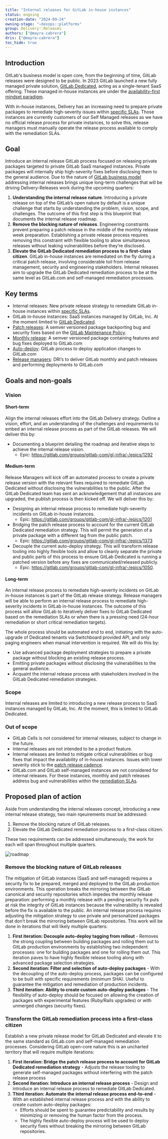 ```yaml
---
title: "Internal releases for GitLab in-house instances"
status: ongoing
creation-date: "2024-09-24"
owning-stage: "~devops::platforms"
group: Delivery::Releases
authors: ["@mayra-cabrera"]
dris: ["@mayra-cabrera"]
toc_hide: true
---
```


## Introduction

GitLab's business model is open core, from the beginning of time, GitLab releases were designed to be public. In 2023 GitLab launched a new
fully managed private solution, [GitLab Dedicated](https://about.gitlab.com/dedicated/), acting as a single-tenant SaaS offering. These managed
in-house instances are under the [availability-first mindset paradigm](/handbook/engineering/development/principles/#prioritizing-technical-decisions).

With in-house instances, Delivery has an increasing need to prepare private packages to remediate high-severity issues within
[specific SLAs](/handbook/security/product-security/vulnerability-management/sla/). Those instances are currently
customers of our Self Managed releases as we have no official release process for private instances, to solve this, release managers must manually
operate the release process available to comply with the remediation SLAs.

## Goal

Introduce an internal release GitLab process focused on releasing private packages targeted to  private GitLab SaaS managed instances.
Private packages will internally ship high-severity fixes before disclosing them to the general audience. Due to the nature of
[GitLab business model](/company/stewardship/#business-model) addressing internal releases brings unique
long-term challenges that will be driving Delivery-Releases work during the upcoming quarters: 

1. **Understanding the internal release nature**. Introducing a private release on top of the GitLab’s open nature by default
is a unique challenge that starts by understanding the problem, vision, scope, and challenges. The outcome of this first step
is this blueprint that documents the internal release roadmap.
2. **Remove the blocking nature of releases**. Engineering constraints prevent preparing a patch release in the middle of the
monthly release week preparation. Establishing a private release process requires removing this constraint with flexible tooling
to allow simultaneous releases without leaking vulnerabilities before they’re disclosed.
3. **Elevate the GitLab Dedicated remediation process to a first-class citizen**. GitLab in-house instances are remediated on the
fly during a critical patch release, involving considerable toil from release management, security and engineering stakeholders.
Internal releases aim to upgrade the GitLab Dedicated remediation process to be at the same level as GitLab.com and self-managed remediation processes.

## Key terms

- Internal releases: New private release strategy to remediate GitLab in-house instances within [specific SLAs](/handbook/security/product-security/vulnerability-management/sla/).
- GitLab in-house instances: SaaS instances managed by GitLab, Inc. At the moment limited to [GitLab Dedicated](https://about.gitlab.com/dedicated/).
- [Patch releases](/handbook/engineering/releases/patch-releases): A semver versioned package backporting bug and security fixes based on the [GitLab Maintenance Policy](https://docs.gitlab.com/ee/policy/maintenance.html).
- [Monthly release](/handbook/engineering/releases/#self-managed-overview): A semver versioned package containing features and bug fixes deployed to GitLab.com
- [Auto-deploy](/handbook/engineering/deployments-and-releases/deployments/): GitLab process to deploy application changes to GitLab.com
- [Release managers](https://about.gitlab.com/community/release-managers/): DRI’s to deliver GitLab monthly and patch releases and performing deployments to GitLab.com

## Goals and non-goals

### Vision

#### Short-term

Align the internal releases effort into the GitLab Delivery strategy. Outline a vision, effort, and an understanding of the
challenges and requirements to embed an internal release process as part of the GitLab releases. We will deliver this by:

- Documenting a blueprint detailing the roadmap and iterative steps to achieve the internal release vision. 
  - Epic: https://gitlab.com/groups/gitlab-com/gl-infra/-/epics/1292 

#### Medium-term

Release Managers will kick off an automated process to create a private release version with the relevant fixes required
to remediate GitLab Dedicated without disclosing the vulnerabilities to the public. After the GitLab Dedicated team has
sent an acknowledgement that all instances are upgraded, the publish process is then kicked off. We will deliver this by:

- Designing an internal release process to remediate high-severity incidents on GitLab in-house instances. 
  - Epic: https://gitlab.com/groups/gitlab-com/gl-infra/-/epics/1201
- Bridging the patch release process to account for the current GitLab Dedicated remediation strategy. This will
  permit the generation of a private package with a different tag from the public patch.
  - Epic: https://gitlab.com/groups/gitlab-com/gl-infra/-/epics/1373 
- Decouple the current auto-deploy strategy. This will transform release tooling into highly flexible tools and
  allow to cleanly separate the private and public parts of this process to ensure GitLab Dedicated is running a patched
  version before any fixes are communicated/released publicly.
  - Epic: https://gitlab.com/groups/gitlab-com/gl-infra/-/epics/1050.

#### Long-term

An internal release process to remediate high-severity incidents on GitLab in-house instances is part of the GitLab
release strategy. Release managers will be able to perform an internal release process to remediate high-severity incidents
in GitLab in-house instances. The outcome of this process will allow GitLab to iteratively deliver fixes to GitLab Dedicated
based on the remediation SLAs or when there is a pressing need (24-hour remediation or short critical remediation targets).

The whole process should be automated end to end, initiating with the auto-upgrade of Dedicated tenants via Switchboard
provided API, and only paging engineers when manual intervention is required. We will do this by:

- Use advanced package deployment strategies to prepare a private package without blocking an existing release process.
- Emitting private packages without disclosing the vulnerabilities to the general audience. 
- Acquaint the internal release process with stakeholders involved in the GitLab Dedicated remediation strategies.

### Scope

Internal releases are limited to introducing a new release process to SaaS instances managed by GitLab, Inc. At the moment,
this is limited to GitLab Dedicated. 

### Out of scope

- GitLab Cells is not considered for internal releases, subject to change in the future.
- Internal releases are not intended to be a product feature.
- Internal releases are limited to mitigate critical vulnerabilities or bug fixes that impact the availability of
  in-house instances. Issues with lower severity stick to the [patch release cadence](/handbook/engineering/releases/#patch-release-cadence).
- GitLab.com and GitLab self-managed instances are not considered for internal releases. For these instances,
  monthly and patch releases address bug and vulnerabilities within the [remediation SLAs](/handbook/security/product-security/vulnerability-management/sla/).

## Proposed plan of action

Aside from understanding the internal releases concept, introducing a new internal release strategy, two
main rqeuirements must be addressed:

1. Remove the blocking nature of GitLab releases.
2. Elevate the GitLab Dedicated remediation process to a first-class citizen.

These two requirements can be addressed simultaneously, the work for each will span throughout multiple quarters.

![roadmap](/images/handbook/engineering/architecture/design-documents/internal-releases/roadmap.png)

### Remove the blocking nature of GitLab releases

The mitigation of GitLab instances (SaaS and self-managed) requires a security fix to be prepared, merged and deployed
to the GitLab production environments. This operation breaks the mirroring between the GitLab canonical and security
repositories which impedes the monthly release preparation: performing a monthly release with a pending security fix
puts at risk the integrity of GitLab instances because the vulnerability is revealed before the fix is available to the
public. An internal release process requires adjusting the mitigation strategy to use private and personalized packages
that don’t break the mirroring between GitLab repositories.  This work will be done in iterations that will likely multiple quarters:

1. **First iteration: Decouple auto-deploy tagging from rollout** - Removes the strong coupling between building packages
   and rolling them out to GitLab production environments by establishing two independent processes: one for building packages
   and one for rolling them out. This iteration paves to have highly flexible release tooling along with advanced package
   selection strategies.
2. **Second iteration: Filter and selection of auto-deploy packages** - With the decoupling of the auto-deploy process,
   packages can be configured to be built with specific requirements (minimum SHA). Useful to guarantee the mitigation
   and remediation of production incidents.
3. **Third iteration: Ability to create custom auto-deploy packages** - The flexibility of auto-deploy should be focused on
   allowing the creation of packages with experimental features (Ruby/Rails upgrades) or with unmerged changes (security fixes).

### Transform the GitLab remediation process into a first-class citizen

Establish a new private release model for GitLab Dedicated and elevate it to the same standard as GitLab.com and self-managed
remediation processes. Considering GitLab open-core nature this is an uncharted territory that will require multiple iterations:

1. **First iteration: Bridge the patch release process to account for GitLab Dedicated remediation strategy** - Adjusts the release
   tooling to generate self-managed packages without interfering with the patch release process
2. **Second iteration: Introduce an internal release process** - Design and introduce an internal release process to remediate 
   GitLab Dedicated.
3. **Third iteration: Automate the internal release process end-to-end** - With an established internal release process and
   with the ability to create custom auto-deploy packages:
   - Efforts should be spent to guarantee predictability and results by minimizing or removing the human factor from the process.
   - The highly flexible auto-deploy process will be used to deploy security fixes without breaking the mirroring between GitLab repositories.
